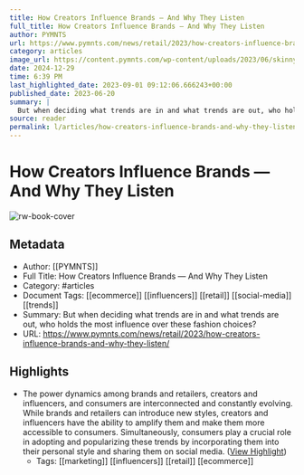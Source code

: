 ```yaml
---
title: How Creators Influence Brands — And Why They Listen
full_title: How Creators Influence Brands — And Why They Listen
author: PYMNTS
url: https://www.pymnts.com/news/retail/2023/how-creators-influence-brands-and-why-they-listen/
category: articles
image_url: https://content.pymnts.com/wp-content/uploads/2023/06/skinny-jeans-retail-1000x600.jpg
date: 2024-12-29
time: 6:39 PM
last_highlighted_date: 2023-09-01 09:12:06.666243+00:00
published_date: 2023-06-20
summary: |
  But when deciding what trends are in and what trends are out, who holds the most influence over these fashion choices?
source: reader
permalink: l/articles/how-creators-influence-brands-and-why-they-listen
---
```

# How Creators Influence Brands — And Why They Listen

![rw-book-cover](https://content.pymnts.com/wp-content/uploads/2023/06/skinny-jeans-retail-1000x600.jpg)

## Metadata
- Author: [[PYMNTS]]
- Full Title: How Creators Influence Brands — And Why They Listen
- Category: #articles
- Document Tags: [[ecommerce]] [[influencers]] [[retail]] [[social-media]] [[trends]] 
- Summary: But when deciding what trends are in and what trends are out, who holds the most influence over these fashion choices?
- URL: https://www.pymnts.com/news/retail/2023/how-creators-influence-brands-and-why-they-listen/

## Highlights
- The power dynamics among brands and retailers, creators and influencers, and consumers are interconnected and constantly evolving. While brands and retailers can introduce new styles, creators and influencers have the ability to amplify them and make them more accessible to consumers. Simultaneously, consumers play a crucial role in adopting and popularizing these trends by incorporating them into their personal style and sharing them on social media. ([View Highlight](https://read.readwise.io/read/01h98074v336a1737kg9hy8jk8))
    - Tags: [[marketing]] [[influencers]] [[retail]] [[ecommerce]] 



